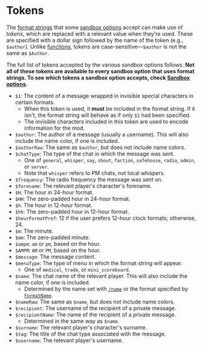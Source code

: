 # Tokens

The [format strings](./format-strings.md) that some [sandbox options](./sandbox-options.md) accept can make use of *tokens*, which are replaced with a relevant value when they're used.
These are specified with a dollar sign followed by the name of the token (e.g., `$author`).
Unlike [functions](./format-string-functions.md), tokens are case-sensitive—`$author` is not the same as `$Author`.

The full list of tokens accepted by the various sandbox options follows.
**Not all of these tokens are available to every sandbox option that uses format strings. To see which tokens a sandbox option accepts, check [Sandbox options](./sandbox-options.md).**

- `$1`: The content of a message wrapped in invisible special characters in certain formats.
    - When this token is used, it **must** be included in the format string.
    If it isn't, the format string will behave as if only `$1` had been specified.
    - The invisible characters included in this token are used to encode information for the mod.
- `$author`: The author of a message (usually a username). This will also include the name color, if one is included.
- `$authorRaw`: The same as `$author`, but does not include name colors.
- `$chatType`: The type of the chat in which the message was sent.
    - One of `general`, `whisper`, `say`, `shout`, `faction`, `safehouse`, `radio`, `admin`, or `server`.
    - Note that `whisper` refers to PM chats, not local whispers.
- `$frequency`: The radio frequency the message was sent on.
- `$forename`: The relevant player's character's forename.
- `$H`: The hour in 24-hour format.
- `$HH`: The zero-padded hour in 24-hour format.
- `$h`: The hour in 12-hour format.
- `$hh`: The zero-padded hour in 12-hour format.
- `$hourFormatPref`: 12 if the user prefers 12-hour clock formats; otherwise, 24.
- `$m`: The minute.
- `$mm`: The zero-padded minute.
- `$ampm`: `am` or `pm`, based on the hour.
- `$AMPM`: `AM` or `PM`, based on the hour.
- `$message`: The message content.
- `$menuType`: The type of menu in which the format string will appear.
    - One of `medical`, `trade`, or `mini_scoreboard`.
- `$name`: The chat name of the relevant player. This will also include the name color, if one is included.
    - Determined by the name set with [`/name`](./sandbox-options.md#enablesetname) or the format specified by [`FormatName`](./sandbox-options.md#formatname).
- `$nameRaw`: The same as `$name`, but does not include name colors.
- `$recipient`: The username of the recipient of a private message.
- `$recipientName`: The name of the recipient of a private message.
    - Determined in the same way as `$name`.
- `$surname`: The relevant player's character's surname.
- `$tag`: The title of the chat type associated with the message.
- `$username`: The relevant player's username.
